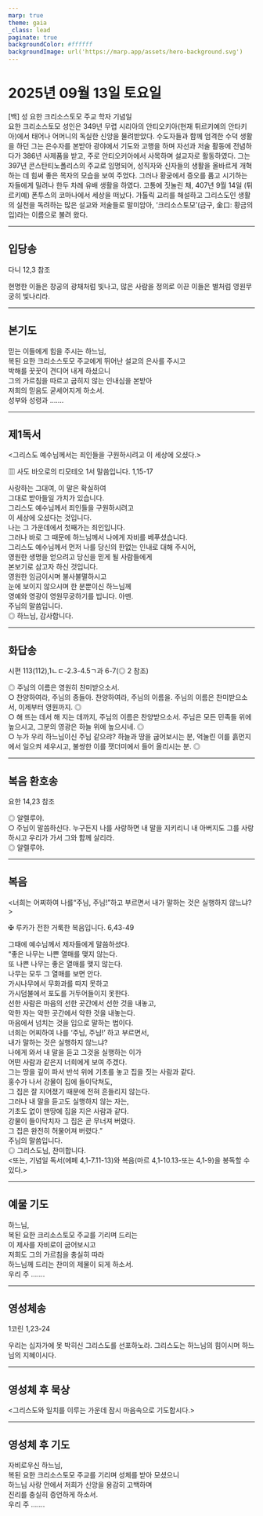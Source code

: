 ```yaml
---
marp: true
theme: gaia
_class: lead
paginate: true
backgroundColor: #ffffff
backgroundImage: url('https://marp.app/assets/hero-background.svg')
---
```


# 2025년 09월 13일 토요일

[백] 성 요한 크리소스토모 주교 학자 기념일  
요한 크리소스토모 성인은 349년 무렵 시리아의 안티오키아(현재 튀르키예의 안타키아)에서 태어나 어머니의 독실한 신앙을 물려받았다. 수도자들과 함께 엄격한 수덕 생활을 하던 그는 은수자를 본받아 광야에서 기도와 고행을 하며 자선과 저술 활동에 전념하다가 386년 사제품을 받고, 주로 안티오키아에서 사목하며 설교자로 활동하였다. 그는 397년 콘스탄티노폴리스의 주교로 임명되어, 성직자와 신자들의 생활을 올바르게 개혁하는 데 힘써 좋은 목자의 모습을 보여 주었다. 그러나 황궁에서 증오를 품고 시기하는 자들에게 밀려나 한두 차례 유배 생활을 하였다. 고통에 짓눌린 채, 407년 9월 14일 (튀르키예) 폰투스의 코마나에서 세상을 떠났다. 가톨릭 교리를 해설하고 그리스도인 생활의 실천을 독려하는 많은 설교와 저술들로 말미암아, ‘크리소스토모’(금구, 金口: 황금의 입)라는 이름으로 불려 왔다.




---

## 입당송

다니 12,3 참조

현명한 이들은 창공의 광채처럼 빛나고, 많은 사람을 정의로 이끈 이들은 별처럼 영원무궁히 빛나리라.  
  


---

## 본기도

믿는 이들에게 힘을 주시는 하느님,  
복된 요한 크리소스토모 주교에게 뛰어난 설교의 은사를 주시고  
박해를 꿋꿋이 견디어 내게 하셨으니  
그의 가르침을 따르고 굽히지 않는 인내심을 본받아  
저희의 믿음도 굳세어지게 하소서.  
성부와 성령과 …….  
  


---

## 제1독서

<그리스도 예수님께서는 죄인들을 구원하시려고 이 세상에 오셨다.>

▥ 사도 바오로의 티모테오 1서 말씀입니다. 1,15-17

사랑하는 그대여, 이 말은 확실하여  
그대로 받아들일 가치가 있습니다.  
그리스도 예수님께서 죄인들을 구원하시려고  
이 세상에 오셨다는 것입니다.  
나는 그 가운데에서 첫째가는 죄인입니다.  
그러나 바로 그 때문에 하느님께서 나에게 자비를 베푸셨습니다.  
그리스도 예수님께서 먼저 나를 당신의 한없는 인내로 대해 주시어,  
영원한 생명을 얻으려고 당신을 믿게 될 사람들에게  
본보기로 삼고자 하신 것입니다.  
영원한 임금이시며 불사불멸하시고  
눈에 보이지 않으시며 한 분뿐이신 하느님께  
영예와 영광이 영원무궁하기를 빕니다. 아멘.  
주님의 말씀입니다.  
◎ 하느님, 감사합니다.  
  


---

## 화답송

시편 113(112),1ㄴㄷ-2.3-4.5ㄱ과 6-7(◎ 2 참조)

◎ 주님의 이름은 영원히 찬미받으소서.  
○ 찬양하여라, 주님의 종들아. 찬양하여라, 주님의 이름을. 주님의 이름은 찬미받으소서, 이제부터 영원까지. ◎  
○ 해 뜨는 데서 해 지는 데까지, 주님의 이름은 찬양받으소서. 주님은 모든 민족들 위에 높으시고, 그분의 영광은 하늘 위에 높으시네. ◎  
○ 누가 우리 하느님이신 주님 같으랴? 하늘과 땅을 굽어보시는 분, 억눌린 이를 흙먼지에서 일으켜 세우시고, 불쌍한 이를 잿더미에서 들어 올리시는 분. ◎  
  


---

## 복음 환호송

요한 14,23 참조

◎ 알렐루야.  
○ 주님이 말씀하신다. 누구든지 나를 사랑하면 내 말을 지키리니 내 아버지도 그를 사랑하시고 우리가 가서 그와 함께 살리라.  
◎ 알렐루야.  
  


---

## 복음

<너희는 어찌하여 나를“주님, 주님!”하고 부르면서 내가 말하는 것은 실행하지 않느냐?>

✠ 루카가 전한 거룩한 복음입니다. 6,43-49

그때에 예수님께서 제자들에게 말씀하셨다.  
“좋은 나무는 나쁜 열매를 맺지 않는다.  
또 나쁜 나무는 좋은 열매를 맺지 않는다.  
나무는 모두 그 열매를 보면 안다.  
가시나무에서 무화과를 따지 못하고  
가시덤불에서 포도를 거두어들이지 못한다.  
선한 사람은 마음의 선한 곳간에서 선한 것을 내놓고,  
악한 자는 악한 곳간에서 악한 것을 내놓는다.  
마음에서 넘치는 것을 입으로 말하는 법이다.  
너희는 어찌하여 나를 ‘주님, 주님!’ 하고 부르면서,  
내가 말하는 것은 실행하지 않느냐?  
나에게 와서 내 말을 듣고 그것을 실행하는 이가  
어떤 사람과 같은지 너희에게 보여 주겠다.  
그는 땅을 깊이 파서 반석 위에 기초를 놓고 집을 짓는 사람과 같다.  
홍수가 나서 강물이 집에 들이닥쳐도,  
그 집은 잘 지어졌기 때문에 전혀 흔들리지 않는다.  
그러나 내 말을 듣고도 실행하지 않는 자는,  
기초도 없이 맨땅에 집을 지은 사람과 같다.  
강물이 들이닥치자 그 집은 곧 무너져 버렸다.  
그 집은 완전히 허물어져 버렸다.”  
주님의 말씀입니다.  
◎ 그리스도님, 찬미합니다.  
<또는, 기념일 독서(에페 4,1-7.11-13)와 복음(마르 4,1-10.13-또는 4,1-9)을 봉독할 수 있다.>  
  


---

## 예물 기도

하느님,  
복된 요한 크리소스토모 주교를 기리며 드리는  
이 제사를 자비로이 굽어보시고  
저희도 그의 가르침을 충실히 따라  
하느님께 드리는 찬미의 제물이 되게 하소서.  
우리 주 …….  
  


---

## 영성체송

1코린 1,23-24

우리는 십자가에 못 박히신 그리스도를 선포하노라. 그리스도는 하느님의 힘이시며 하느님의 지혜이시다.  
  


---

## 영성체 후 묵상

<그리스도와 일치를 이루는 가운데 잠시 마음속으로 기도합시다.>  


---

## 영성체 후 기도

자비로우신 하느님,  
복된 요한 크리소스토모 주교를 기리며 성체를 받아 모셨으니  
하느님 사랑 안에서 저희가 신앙을 용감히 고백하며  
진리를 충실히 증언하게 하소서.  
우리 주 …….
